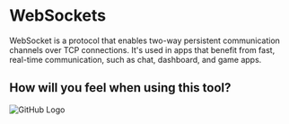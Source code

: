 # WebSockets
WebSocket  is a protocol that enables two-way persistent communication channels over TCP connections. It's used in apps that benefit from fast, real-time communication, such as chat, dashboard, and game apps.

## How will you feel when using this tool?

![GitHub Logo](https://media.giphy.com/media/l1IYbqyLSloejiLok/giphy.gif)
